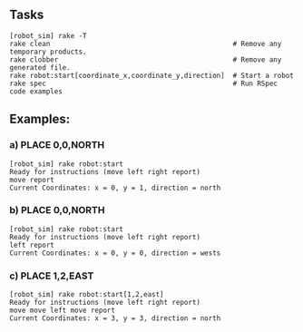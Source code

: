 ## Tasks
    [robot_sim] rake -T
    rake clean                                             # Remove any temporary products.
    rake clobber                                           # Remove any generated file.
    rake robot:start[coordinate_x,coordinate_y,direction]  # Start a robot
    rake spec                                              # Run RSpec code examples

## Examples:

### a) PLACE 0,0,NORTH

    [robot_sim] rake robot:start
    Ready for instructions (move left right report)
    move report
    Current Coordinates: x = 0, y = 1, direction = north

### b) PLACE 0,0,NORTH

    [robot_sim] rake robot:start
    Ready for instructions (move left right report)
    left report
    Current Coordinates: x = 0, y = 0, direction = wests

### c) PLACE 1,2,EAST

    [robot_sim] rake robot:start[1,2,east]
    Ready for instructions (move left right report)
    move move left move report
    Current Coordinates: x = 3, y = 3, direction = north